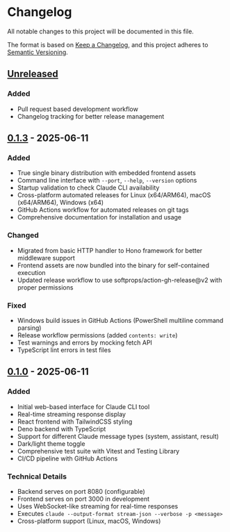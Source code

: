 # Changelog

All notable changes to this project will be documented in this file.

The format is based on [Keep a Changelog](https://keepachangelog.com/en/1.0.0/),
and this project adheres to [Semantic Versioning](https://semver.org/spec/v2.0.0.html).

## [Unreleased]

### Added

- Pull request based development workflow
- Changelog tracking for better release management

## [0.1.3] - 2025-06-11

### Added

- True single binary distribution with embedded frontend assets
- Command line interface with `--port`, `--help`, `--version` options
- Startup validation to check Claude CLI availability
- Cross-platform automated releases for Linux (x64/ARM64), macOS (x64/ARM64), Windows (x64)
- GitHub Actions workflow for automated releases on git tags
- Comprehensive documentation for installation and usage

### Changed

- Migrated from basic HTTP handler to Hono framework for better middleware support
- Frontend assets are now bundled into the binary for self-contained execution
- Updated release workflow to use softprops/action-gh-release@v2 with proper permissions

### Fixed

- Windows build issues in GitHub Actions (PowerShell multiline command parsing)
- Release workflow permissions (added `contents: write`)
- Test warnings and errors by mocking fetch API
- TypeScript lint errors in test files

## [0.1.0] - 2025-06-11

### Added

- Initial web-based interface for Claude CLI tool
- Real-time streaming response display
- React frontend with TailwindCSS styling
- Deno backend with TypeScript
- Support for different Claude message types (system, assistant, result)
- Dark/light theme toggle
- Comprehensive test suite with Vitest and Testing Library
- CI/CD pipeline with GitHub Actions

### Technical Details

- Backend serves on port 8080 (configurable)
- Frontend serves on port 3000 in development
- Uses WebSocket-like streaming for real-time responses
- Executes `claude --output-format stream-json --verbose -p <message>`
- Cross-platform support (Linux, macOS, Windows)

[Unreleased]: https://github.com/sugyan/claude-code-webui/compare/v0.1.3...HEAD
[0.1.3]: https://github.com/sugyan/claude-code-webui/compare/v0.1.0...v0.1.3
[0.1.0]: https://github.com/sugyan/claude-code-webui/releases/tag/v0.1.0
